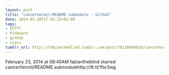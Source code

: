 ```yaml
---
layout: post
title: "cancerhermit/README.submodule · GitHub"
date: 2014-02-28T17:45:32+01:00
tags:
- IFTTT
- Pinboard
- github
- stars
tumblr_url: http://fabiantheblind.tumblr.com/post/78116696020/cancerhermit-readme-submodule-github
---
```

February 23, 2014 at 08:45AM
fabiantheblind starred cancerhermit/README.submodulehttp://ift.tt/1fsr3wg

